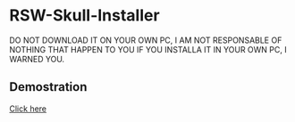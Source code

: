# RSW-Skull-Installer
DO NOT DOWNLOAD IT ON YOUR OWN PC, I AM NOT RESPONSABLE OF NOTHING THAT HAPPEN TO YOU IF YOU INSTALLA IT IN YOUR OWN PC, I WARNED YOU.

## Demostration
[Click here](link)
